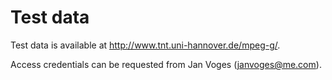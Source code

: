 # Test data

Test data is available at http://www.tnt.uni-hannover.de/mpeg-g/.

Access credentials can be requested from Jan Voges (janvoges@me.com).
